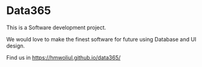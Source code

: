 # Data365
This is a Software development project.

We would love to make the finest software for future using Database and UI design.

Find us in https://hmwoliul.github.io/data365/

